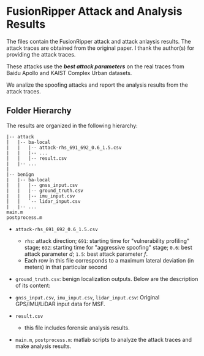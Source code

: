 # FusionRipper Attack and Analysis Results

The files contain the FusionRipper attack and attack anlaysis results. The attack traces are obtained from the original paper. I thank the author(s) for providing the attack traces. 

These attacks use the ***best attack parameters*** on the real traces from Baidu Apollo and KAIST Complex Urban datasets. 

We analize the spoofing attacks and report the analysis results from the attack traces. 


## Folder Hierarchy

The results are organized in the following hierarchy:

```
|-- attack
|   |-- ba-local
|   |   |-- attack-rhs_691_692_0.6_1.5.csv
|   |   |-- ...
|   |   |-- result.csv
|   |-- ...
|
|-- benign
|   |-- ba-local
|   |   |-- gnss_input.csv
|   |   |-- ground_truth.csv
|   |   |-- imu_input.csv
|   |   `-- lidar_input.csv
|   |-- ...
main.m
postprocess.m
```

- `attack-rhs_691_692_0.6_1.5.csv`
  - `rhs`: attack direction; `691`: starting time for "vulnerability profiling" stage; `692`: starting time for "aggressive spoofing" stage; `0.6`: best attack parameter *d*; `1.5`: best attack parameter *f*.
  - Each row in this file corresponds to a maximum lateral deviation (in meters) in that particular second
- `ground_truth.csv`: benign localization outputs. Below are the description of its content:
- `gnss_input.csv`, `imu_input.csv`, `lidar_input.csv`: Original GPS/IMU/LiDAR input data for MSF.

- `result.csv`
  - this file includes forensic analysis results. 

- `main.m`, `postprocess.m`: matlab scripts to analyze the attack traces and make analysis results. 